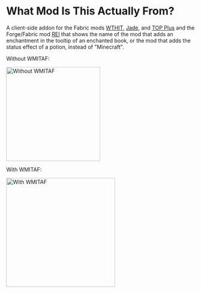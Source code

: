 # What Mod Is This Actually From?

A client-side addon for the Fabric mods [WTHIT](https://github.com/badasintended/wthit "What The Hell Is That?"), [Jade](https://github.com/Snownee/Jade "Jade"), and [TOP Plus](https://github.com/Alpha-s-Stuff/TOP-Plus "TOP Plus") and the Forge/Fabric mod [REI](https://github.com/shedaniel/RoughlyEnoughItems "Roughly Enough Items") that shows the name of the mod that adds an enchantment in the tooltip of an enchanted book, or the mod that adds the status effect of a potion, instead of "Minecraft".

Without WMITAF:

<img src="https://i.imgur.com/gVfb1dE.png" alt="Without WMITAF" width="250">

With WMITAF:

<img src="https://i.imgur.com/8K8wpqj.png" alt="With WMITAF" width="290">

